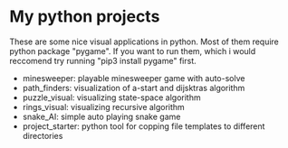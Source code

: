 # My python projects
These are some nice visual applications in python.
Most of them require python package "pygame". If you want to run them, which i 
would reccomend try running "pip3 install pygame" first.

  - minesweeper: playable minesweeper game with auto-solve
  - path_finders: visualization of a-start and dijsktras algorithm
  - puzzle_visual: visualizing state-space algorithm
  - rings_visual: visualizing recursive algorithm
  - snake_AI: simple auto playing snake game
  - project_starter: python tool for copping file templates to different 
directories
  
